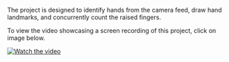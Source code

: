 The project is designed to identify hands from the camera feed, draw hand landmarks, and concurrently count the raised fingers.

To view the video showcasing a screen recording of this project, click on image below.

[![Watch the video](https://img.youtube.com/vi/4ybPyDqCs2s/maxresdefault.jpg)](https://youtu.be/4ybPyDqCs2s)
